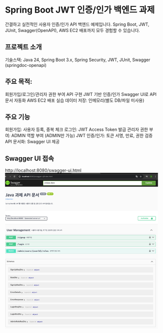 # Spring Boot JWT 인증/인가 백엔드 과제

간결하고 실전적인 사용자 인증/인가 API 백엔드 예제입니다.
Spring Boot, JWT, JUnit, Swagger(OpenAPI), AWS EC2 배포까지 모두 경험할 수 있습니다.

## 프로젝트 소개
기술스택: Java 24, Spring Boot 3.x, Spring Security, JWT, JUnit, Swagger (springdoc-openapi)

## 주요 목적:
회원가입/로그인/관리자 권한 부여 API 구현
JWT 기반 인증/인가
Swagger UI로 API 문서 자동화
AWS EC2 배포 실습
데이터 저장: 인메모리(별도 DB/파일 미사용)

## 주요 기능
회원가입: 사용자 등록, 중복 체크
로그인: JWT Access Token 발급
관리자 권한 부여: ADMIN 역할 부여 (ADMIN만 가능)
JWT 인증/인가: 토큰 서명, 만료, 권한 검증
API 문서화: Swagger UI 제공

## Swagger UI 접속
http://localhost:8080/swagger-ui.html
![img.png](img.png)